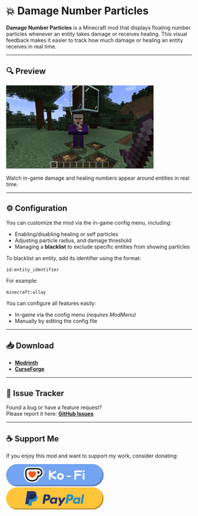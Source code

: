 # 💥 Damage Number Particles

**Damage Number Particles** is a Minecraft mod that displays floating number particles whenever an entity takes damage or receives healing. This visual feedback makes it easier to track how much damage or healing an entity receives in real time.

---

## 🔍 Preview

![Damage Number Particles Preview](https://raw.githubusercontent.com/Smootheez/dnp/refs/heads/master/assets/gif/damage_particle_preview.gif)

Watch in-game damage and healing numbers appear around entities in real time.

---

## ⚙️ Configuration

You can customize the mod via the in-game config menu, including:

* Enabling/disabling healing or self particles
* Adjusting particle radius, and damage threshold
* Managing a **blacklist** to exclude specific entities from showing particles

To blacklist an entity, add its identifier using the format:

```
id:entity_identifier
```

For example:

```
minecraft:allay
```

You can configure all features easily:
- In-game via the config menu *(requires ModMenu)*
- Manually by editing the config file

---

## 📥 Download

- **[Modrinth](https://modrinth.com/mod/dnp)**
- **[CurseForge](https://www.curseforge.com/minecraft/mc-mods/dnp)**

---

## 🐞 Issue Tracker

Found a bug or have a feature request?  
Please report it here: [**GitHub Issues**](https://github.com/Smootheez/dnp/issues)

---

## ☕ Support Me

If you enjoy this mod and want to support my work, consider donating:

[![ko-fi](https://raw.githubusercontent.com/Smootheez/Smootheez/7b16ed55570e49b9320e9cade5e572b271e9f1fe/assets/donation-kofi.svg)](https://ko-fi.com/smootheez)
[![paypal](https://raw.githubusercontent.com/Smootheez/Smootheez/7b16ed55570e49b9320e9cade5e572b271e9f1fe/assets/donation-paypal.svg)](https://paypal.me/smootheez)
